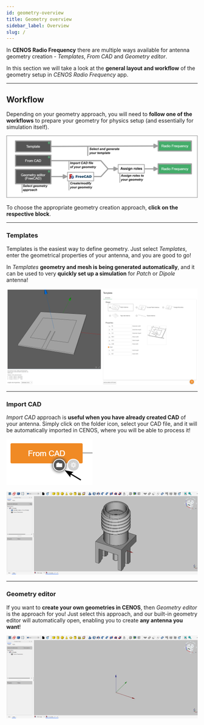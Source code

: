 ```yaml
---
id: geometry-overview
title: Geometry overview
sidebar_label: Overview
slug: /
---
```


In **CENOS Radio Frequency** there are multiple ways available for antenna geometry creation - *Templates*, *From CAD* and *Geometry editor*.

In this section we will take a look at the **general layout and workflow** of the geometry setup in *CENOS Radio Frequency* app.

---

## Workflow

Depending on your geometry approach, you will need to **follow one of the workflows** to prepare your geometry for physics setup (and essentially for simulation itself).

![assets/overview/Untitled27.png](assets/overview/2.png)

To choose the appropriate geometry creation approach, **click on the respective block**.

---

### Templates

Templates is the easiest way to define geometry. Just select *Templates*, enter the geometrical properties of your antenna, and you are good to go! 

In *Templates* **geometry and mesh is being generated automatically**, and it can be used to very **quickly set up a simulation** for *Patch* or *Dipole* antenna!

![assets/quickstart/Untitled27.png](assets/overview/1.png)

---

### Import CAD

*Import CAD* approach is **useful when you have already created CAD** of your antenna. Simply click on the folder icon, select your CAD file, and it will be automatically imported in CENOS, where you will be able to process it!

<p align="center">

![assets/overview/Untitled27.png](assets/overview/3.png)

</p>

![assets/quickstart/Untitled27.png](assets/quickstart/33.png)

---

### Geometry editor

If you want to **create your own geometries in CENOS**, then *Geometry editor* is the approach for you! Just select this approach, and our built-in geometry editor will automatically open, enabling you to create **any antenna you want**!

![assets/quickstart/Untitled27.png](assets/quickstart/34.png)
